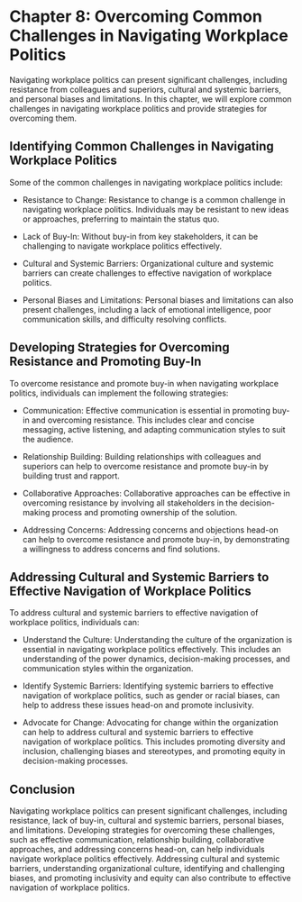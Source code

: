 Chapter 8: Overcoming Common Challenges in Navigating Workplace Politics
========================================================================

Navigating workplace politics can present significant challenges, including resistance from colleagues and superiors, cultural and systemic barriers, and personal biases and limitations. In this chapter, we will explore common challenges in navigating workplace politics and provide strategies for overcoming them.

Identifying Common Challenges in Navigating Workplace Politics
--------------------------------------------------------------

Some of the common challenges in navigating workplace politics include:

* Resistance to Change: Resistance to change is a common challenge in navigating workplace politics. Individuals may be resistant to new ideas or approaches, preferring to maintain the status quo.

* Lack of Buy-In: Without buy-in from key stakeholders, it can be challenging to navigate workplace politics effectively.

* Cultural and Systemic Barriers: Organizational culture and systemic barriers can create challenges to effective navigation of workplace politics.

* Personal Biases and Limitations: Personal biases and limitations can also present challenges, including a lack of emotional intelligence, poor communication skills, and difficulty resolving conflicts.

Developing Strategies for Overcoming Resistance and Promoting Buy-In
--------------------------------------------------------------------

To overcome resistance and promote buy-in when navigating workplace politics, individuals can implement the following strategies:

* Communication: Effective communication is essential in promoting buy-in and overcoming resistance. This includes clear and concise messaging, active listening, and adapting communication styles to suit the audience.

* Relationship Building: Building relationships with colleagues and superiors can help to overcome resistance and promote buy-in by building trust and rapport.

* Collaborative Approaches: Collaborative approaches can be effective in overcoming resistance by involving all stakeholders in the decision-making process and promoting ownership of the solution.

* Addressing Concerns: Addressing concerns and objections head-on can help to overcome resistance and promote buy-in, by demonstrating a willingness to address concerns and find solutions.

Addressing Cultural and Systemic Barriers to Effective Navigation of Workplace Politics
---------------------------------------------------------------------------------------

To address cultural and systemic barriers to effective navigation of workplace politics, individuals can:

* Understand the Culture: Understanding the culture of the organization is essential in navigating workplace politics effectively. This includes an understanding of the power dynamics, decision-making processes, and communication styles within the organization.

* Identify Systemic Barriers: Identifying systemic barriers to effective navigation of workplace politics, such as gender or racial biases, can help to address these issues head-on and promote inclusivity.

* Advocate for Change: Advocating for change within the organization can help to address cultural and systemic barriers to effective navigation of workplace politics. This includes promoting diversity and inclusion, challenging biases and stereotypes, and promoting equity in decision-making processes.

Conclusion
----------

Navigating workplace politics can present significant challenges, including resistance, lack of buy-in, cultural and systemic barriers, personal biases, and limitations. Developing strategies for overcoming these challenges, such as effective communication, relationship building, collaborative approaches, and addressing concerns head-on, can help individuals navigate workplace politics effectively. Addressing cultural and systemic barriers, understanding organizational culture, identifying and challenging biases, and promoting inclusivity and equity can also contribute to effective navigation of workplace politics.
